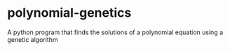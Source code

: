 # polynomial-genetics
 A python program that finds the solutions of a polynomial equation using a genetic algorithm 
